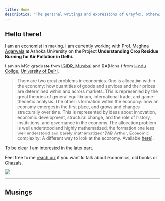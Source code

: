 ```yaml
---
title: Home
description: "The personal writings and expressions of Grayfox, otherwise known as you too and everyone else. It is a loving and silly place."
---
```


## Hello there!


I am an economist in making. I am currently working with [Prof. Meghna Agarwala](https://www.ashoka.edu.in/profile/meghna-agarwala-3/) at Ashoka University on the Project **Understanding Crop Residue Burning for Air Pollution in Delhi.**

I am an MSc graduate from [IGIDR, Mumbai](http://www.igidr.ac.in/) and BA(Hons.) from [Hindu Collge](https://hinducollege.ac.in/), [University of Delhi](http://www.du.ac.in/).

> There are two great problems in economics. One is allocation within the economy: how
quantities of goods and services and their prices are determined within and across markets.
This is represented by the great theories of general equilibrium, international trade, and
game-theoretic analysis. The other is formation within the economy: how an economy
emerges in the first place, and grows and changes structurally over time. This is represented
by ideas about innovation, economic development, structural change, and the role of
history, institutions, and governance in the economy. The allocation problem is well
understood and highly mathematized, the formation one less well understood and barely
mathematized^[WB Arthur, Economic complexity: A different way to look at the economy. Available [here](https://sites.santafe.edu/~wbarthur/Papers/Comp.Econ.SFI.pdf)].

To be clear, I am interested in the later part.


Feel free to me [reach out](mailto:azadecon@gmail.com) if you want to talk about economics, old books or [Ghazals](https://open.spotify.com/playlist/71X5pM17V5UQYQXsfSdwsq?si=h1SAaANRTEmCyeQvVOYWLQ&utm_source=copy-link&nd=1).


<img src="/images/partywizard.gif">

---

## Musings
